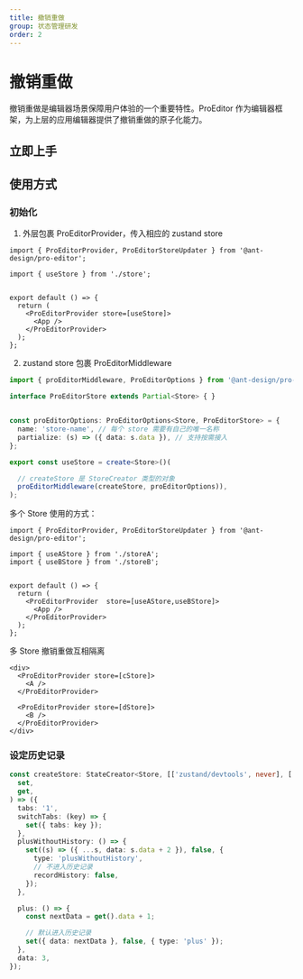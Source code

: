 ```yaml
---
title: 撤销重做
group: 状态管理研发
order: 2
---
```


# 撤销重做

撤销重做是编辑器场景保障用户体验的一个重要特性。ProEditor 作为编辑器框架，为上层的应用编辑器提供了撤销重做的原子化能力。

## 立即上手

<code src="./demos/Redo/index.tsx" ></code>

## 使用方式

### 初始化

1. 外层包裹 ProEditorProvider，传入相应的 zustand store

```tsx | pure
import { ProEditorProvider, ProEditorStoreUpdater } from '@ant-design/pro-editor';

import { useStore } from './store';


export default () => {
  return (
    <ProEditorProvider store=[useStore]>
      <App />
    </ProEditorProvider>
  );
};
```

2. zustand store 包裹 ProEditorMiddleware

```ts
import { proEditorMiddleware, ProEditorOptions } from '@ant-design/pro-editor';

interface ProEditorStore extends Partial<Store> { }


const proEditorOptions: ProEditorOptions<Store, ProEditorStore> = {
  name: 'store-name', // 每个 store 需要有自己的唯一名称
  partialize: (s) => ({ data: s.data }), // 支持按需接入
};

export const useStore = create<Store>()(

  // createStore 是 StoreCreator 类型的对象
  proEditorMiddleware(createStore, proEditorOptions)),
);
```

多个 Store 使用的方式：

```tsx | pure
import { ProEditorProvider, ProEditorStoreUpdater } from '@ant-design/pro-editor';

import { useAStore } from './storeA';
import { useBStore } from './storeB';


export default () => {
  return (
    <ProEditorProvider  store=[useAStore,useBStore]>
      <App />
    </ProEditorProvider>
  );
};
```

多 Store 撤销重做互相隔离

```tsx | pure
<div>
  <ProEditorProvider store=[cStore]>
    <A />
  </ProEditorProvider>

  <ProEditorProvider store=[dStore]>
    <B />
  </ProEditorProvider>
</div>
```

### 设定历史记录

```ts
const createStore: StateCreator<Store, [['zustand/devtools', never], ['pro-editor', never]]> = (
  set,
  get,
) => ({
  tabs: '1',
  switchTabs: (key) => {
    set({ tabs: key });
  },
  plusWithoutHistory: () => {
    set((s) => ({ ...s, data: s.data + 2 }), false, {
      type: 'plusWithoutHistory',
      // 不进入历史记录
      recordHistory: false,
    });
  },

  plus: () => {
    const nextData = get().data + 1;

    // 默认进入历史记录
    set({ data: nextData }, false, { type: 'plus' });
  },
  data: 3,
});
```
